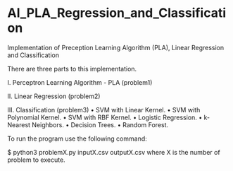 # AI_PLA_Regression_and_Classification
Implementation of Preception Learning Algorithm (PLA), Linear Regression and Classification

There are three parts to this implementation. 

  I. Perceptron Learning Algorithm - PLA (problem1)

  II. Linear Regression (problem2)

  III. Classification (problem3)
    •	SVM with Linear Kernel.
    •	SVM with Polynomial Kernel. 
    •	SVM with RBF Kernel. 
    •	Logistic Regression. 
    •	k-Nearest Neighbors. 
    •	Decision Trees. 
    •	Random Forest. 

To run the program use the following command:

$ python3 problemX.py inputX.csv outputX.csv
where X is the number of problem to execute.


